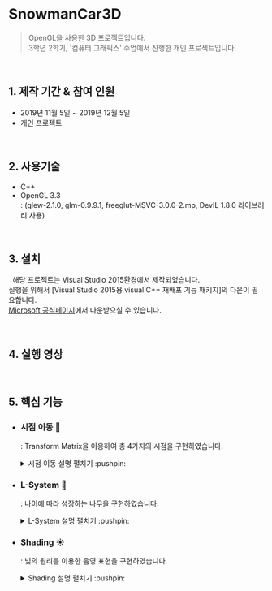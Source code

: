 # SnowmanCar3D
> OpenGL을 사용한 3D 프로젝트입니다.   
> 3학년 2학기, '컴퓨터 그래픽스' 수업에서 진행한 개인 프로젝트입니다.

<br>

## 1. 제작 기간 & 참여 인원
- 2019년 11월 5일 ~ 2019년 12월 5일
- 개인 프로젝트

<br>

## 2. 사용기술
 - C++
 - OpenGL 3.3   
 : (glew-2.1.0, glm-0.9.9.1, freeglut-MSVC-3.0.0-2.mp, DevIL 1.8.0 라이브러리 사용)

<br>

## 3. 설치
&nbsp; 해당 프로젝트는 Visual Studio 2015환경에서 제작되었습니다.   
실행을 위해서 [Visual Studio 2015용 visual C++ 재배포 기능 패키지]의 다운이 필요합니다.   
[Microsoft 공식페이지](https://www.microsoft.com/ko-kr/download/details.aspx?id=49984)에서 다운받으실 수 있습니다.

<br>

## 4. 실행 영상



<br>

## 5. 핵심 기능

+ ### 시점 이동 :eyes:
  : Transform Matrix을 이용하여 총 4가지의 시점을 구현하였습니다.
 
  <details>
  <summary> 시점 이동 설명 펼치기 :pushpin: </summary>
  
    <img src = "https://user-images.githubusercontent.com/70243735/116774987-358cba00-aa9b-11eb-87c2-0e461c868afb.PNG" width = "600px">
  
   &nbsp; 가상의 3차원 공간을 2차원 모니터에 표현하기 위해서 가장 중요한 일은 3차원 좌표계를 2차원 좌표계로 변환해주는 **ProjectionTransform**입니다.
  ProjectionTransform은 Camera Space에서 View Frustum형태로 자르고 정육면체로 변형시킵니다.

  현 프로젝트에서는 총 4개의 시점이 존재하고 있고 **각각 다른 Transform Matrix**를 가지고 있습니다.   
  (1) 3인칭 시점 (마우스로 원하는 곳을 줌인, 줌아웃)   
  (2) 1인칭 Snowman 시점   
  (3) Bird View 시점   
  (4) Top View 시점
  
  시점의 일부인 **1인칭 Snowman 시점의 코드** 입니다.   
  관련된 전체 코드는 [CarGame0App.cpp](./CarGame0/CarGame0App.cpp)의 189 ~ 248줄에서 확인 할 수 있습니다.
  ```c++
    else if (g_camera_mode == 2) {

      // Projection Transform Matrix 설정.
      projection_matrix = glm::perspective(glm::radians(90.f), (float)g_window_w / g_window_h, 0.01f, 10000.f);
      glUniformMatrix4fv(m_proj_loc, 1, GL_FALSE, glm::value_ptr(projection_matrix));

      // Camera Transform Matrix 설정.

      glm::vec3 ro = glm::rotateY(glm::vec3(0, 0.6f, -0.16f), g_car_rotation_y);
      glm::vec3 camera2positionx = ro + g_car_poisition;
      glm::vec3 r = glm::rotateY(glm::vec3(0, 1.5f, +6.0f), g_car_rotation_y);
      glm::vec3 camera2look = r + g_car_poisition;

      view_matrix = glm::lookAt(camera2positionx, camera2look, glm::vec3(0.f, 1.f, 0.f));
      glUniformMatrix4fv(m_view_loc, 1, GL_FALSE, glm::value_ptr(view_matrix));

      g_ro = glm::vec3(0, 0.6f, -0.16f);
      g_cameraRadian = 90.f;
      g_cameralook = glm::vec3(0, 1.5f, +6.0f);
    }
  ```
  </details>

 + ### L-System :deciduous_tree:
    : 나이에 따라 성장하는 나무을 구현하였습니다.
    <details>
    <summary> L-System 설명 펼치기 :pushpin: </summary>
    <img src = "https://user-images.githubusercontent.com/70243735/116775304-56eea580-aa9d-11eb-82d5-3fe5463d0a1f.PNG" width ="800px">
    
    L-system이란, 식물의 성장 과정을 기초로 한 다양한 자연물을 표현 가능하게 하는 알고리즘입니다.   
    프로젝트의 나무들은 **모두 같은 규칙**으로 만들어졌습니다.
    
    ```c++
      std::string Rule(char in)//과제 ppt뒷부분.
      {
        std::string out;
        if (in == 'X') out = "S[&&[+X]][&[-XL]]LF[^^[-Xf]][^[+X]]FX!L";

        else if (in == 'S') out = "SS";
        else if (in == 'F') out = "FF";

        else                  out = in;

        return out;
      }
    ```
     [코드 전문 확인](./CarGame0/LSystem.cpp)
     
    **성장에 따라** 나무는 다음과 같은 특징을 가집니다.
    
    - **달라지는 잎의 색깔**   
     프로젝트의 배경은 겨울로써, 나무에 눈이 쌓인 모습을 표현하고 싶었습니다.   
    눈은 나무 위에 가장 많이 쌓이기때문에 이를 표현하기 위해서 각 단계에 맞는 색깔 변화량을 주었습니다.   
    - **얇아지는 나무의 줄기**   
     실제 나무의 줄기는 위로 갈 수록 얇아집니다.   
     이를 표현하기 위해서 두가지의 나무 줄기 종류를 두었습니다.   
    - **많아지는 열매의 수**   
     나무가 크게 성장한 4단계, 5단계 나무부터는 감귤 열매를 가지게 됩니다.  
    단계가 높아질 수록 감귤은 더 많이 생기고 너무 낮은 단계에서는 감귤이 열리지 않도록 f_num을 통해 열매의 수를 제어하였습니다.   
    - **다양한 방향의 잎사귀**    
     실제 나무는 잎사귀가 한방향에서만 자라지 않습니다.  
     잎을 한번 그릴때마다 그 각도를 계속해서 변화시켜 나무가 입체적으로 보이게 하였습니다.   

    

    </details>
    
+ ### Shading :sunny:
  : 빛의 원리를 이용한 음영 표현을 구현하였습니다.
  
  <details>
  <summary> Shading 설명 펼치기 :pushpin: </summary>
  
  <br>
  
  프로젝트에서는 2개의 모드가 있습니다. 각 모드에는 가지고 있는 빛이 다르며 이에 따라 shading방식이 달라집니다.   
  **Night 모드**에서는 햇빛이 약해지고 반딧불과 전조등 빛이 생깁니다.   
  **Day 모드**에서는 햇빛만 존재하며 햇빛에 대해서 그림자가 생깁니다.   
  
  **빛에 대해 음영표현**을 하는 식은 다음과 같습니다.
  <img src = "https://user-images.githubusercontent.com/70243735/116775737-87cfda00-aa9f-11eb-842a-0f3192002637.PNG" width ="600px">

  해당식을 코드로 구현하면 다음과 같습니다.
  
  ```c++
    vec3 K_a;
    vec3 K_d;

    K_a = ambient_factor* fs_color.rgb;
    K_d = fs_color.rgb;

    vec3 ambient = I_a * K_a;
    vec3 diffuse = vec3(0.f, 0.f, 0.f); // difuse가 내려가면 어두운색
    vec3 specular = vec3(0.f, 0.f, 0.f);
    
    for ( int i=0; i<num_of_lights; i++ )
    {
      if ( lights[i].type == 0 )
      {
        vec3 L = normalize(-lights[i].dir); // 빛의 위치
        vec3 N = normalize(fs_normal); // dot product(내적,cos구하기)하려면 길이가 1이여야 한다.
        vec3 V = normalize(-fs_eye_dir);
        vec3 H = (L+V)/length(L+V);

        diffuse += lights[i].intensity * K_d * max(0.f, dot(L, N));
        specular += lights[i].intensity * K_s * pow(max(0.f, dot(N, H)), shininess_n);
      }
    }
    color.rgb = ambient + diffuse + specular;
    color.rgb = min(vec3(1.0f, 1.0f, 1.0f), color.rgb);// 세개를 더한 값이 1을 넘는 것을 방지
    color.a = fs_color.a;
  ```
  [코드 전문 확인](./Shaders/f_shader.glsl)

  **빛을 설정하는 코드**는 다음과 같습니다.    
  빛의 일부인 햇빛에 대한 코드이며 반딧불이나 전조등을 위한 코드는 [CarGame0App.cpp](./CarGame0/CarGame0App.cpp)의 260 ~ 434줄에서 확인 할 수 있습니다.
  
  ```c++
  // Directional Light 설정(해,달빛)
  {
    // 빛의 종류 설정 (0: Directionl Light, 1: Point Light, 2: Spot Light)
    int type_loc = glGetUniformLocation(s_program_id, "lights[0].type");
    glUniform1i(type_loc, 0);

    // 빛의 방향 설정
    glm::vec3 light_dir(-.7f, -1.f, -.7f);
    light_dir = glm::normalize(light_dir);

    // Apply Camera Matrices
    ////// *** 현재 카메라 방향을 고려하기 위해 view transform 적용  ***
    //  light_dir는 방향을 나타내는 벡터이므로 이동(Translation)변환은 무시되도록 한다.
    light_dir = glm::vec3(view_matrix * glm::vec4(light_dir, 0.f));

    int light_dir_loc = glGetUniformLocation(s_program_id, "lights[0].dir");
    glUniform3f(light_dir_loc, light_dir[0], light_dir[1], light_dir[2]);

    // 빛의 세기 설정
    int intensity_loc = glGetUniformLocation(s_program_id, "lights[0].intensity");
    if(night_mode)
      glUniform3f(intensity_loc, 0.1f, 0.1f, 0.1f);
    else
      glUniform3f(intensity_loc, 1.0f, 1.0f, 1.0f);

    // Shadow Projection Matrix (햇빛에 대한 그림자)
    glm::mat4 shadow_matrix = glm::mat4(1.f);
    shadow_matrix[1][0] = light_dir.x;
    shadow_matrix[1][1] = 0.f;
    shadow_matrix[3][1] = 0.001f;
    shadow_matrix[1][2] = light_dir.z;

    glUniformMatrix4fv(m_shadow_loc, 1, GL_FALSE, glm::value_ptr(shadow_matrix));

  }
  ```
  
  </details>

<br>
